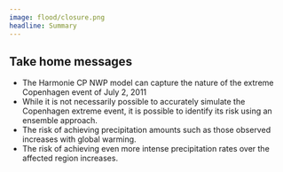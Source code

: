 ```yaml
---
image: flood/closure.png
headline: Summary
---
```


## Take home messages

- The Harmonie CP NWP model can capture the nature of the extreme Copenhagen event of July 2, 2011
- While it is not necessarily possible to accurately simulate the Copenhagen extreme event, it is possible to identify its risk using an ensemble approach.
- The risk of achieving precipitation amounts such as those observed increases with global warming.
- The risk of achieving even more intense precipitation rates over the affected region increases.

